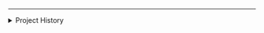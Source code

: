 
<hr></hr>

<details> <summary> Project History </summary>



**Project History**



**List of Contributors**   


|Author              |Number of Commits |
|:-------------------|:-----------------|
|GitHub              |1                 |
|Turner Silverthorne |1                 |

**Full List of Project Changes**


|Author              |Message                                        |Date                    |SHA      |
|:-------------------|:----------------------------------------------|:-----------------------|:--------|
|Turner Silverthorne |`Adapting code from matlab, setting up GUROBI` |2023-09-30 21:06:42 GMT |f1ece496 |
|GitHub              |`Initial commit`                               |2023-09-20 16:45:42 GMT |e426868c |
</details>
